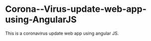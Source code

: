 # Corona--Virus-update-web-app-using-AngularJS
This is a coronavirus update web app using angular JS.
